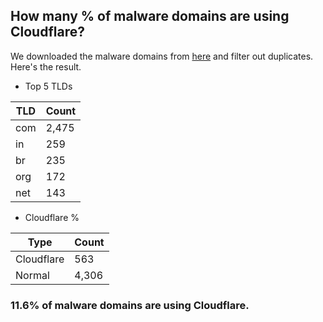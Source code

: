 ## How many % of malware domains are using Cloudflare?


We downloaded the malware domains from [here](https://urlhaus.abuse.ch) and filter out duplicates.
Here's the result.


[//]: # (start replacement)


- Top 5 TLDs

| TLD | Count |
| --- | --- |
| com | 2,475 |
| in | 259 |
| br | 235 |
| org | 172 |
| net | 143 |


- Cloudflare %

| Type | Count |
| --- | --- |
| Cloudflare | 563 |
| Normal | 4,306 |


### 11.6% of malware domains are using Cloudflare.